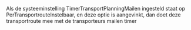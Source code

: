 Als de systeeminstelling TimerTransportPlanningMailen ingesteld staat op PerTransportrouteInstelbaar, en deze optie is aangevinkt, dan doet deze transportroute mee met de transporteurs mailen timer